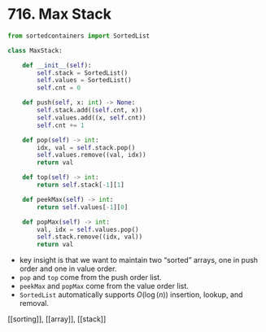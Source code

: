 # 716. Max Stack

```python
from sortedcontainers import SortedList

class MaxStack:

    def __init__(self):
        self.stack = SortedList()
        self.values = SortedList()
        self.cnt = 0

    def push(self, x: int) -> None:
        self.stack.add((self.cnt, x))
        self.values.add((x, self.cnt))
        self.cnt += 1

    def pop(self) -> int:
        idx, val = self.stack.pop()
        self.values.remove((val, idx))
        return val

    def top(self) -> int:
        return self.stack[-1][1]

    def peekMax(self) -> int:
        return self.values[-1][0]

    def popMax(self) -> int:
        val, idx = self.values.pop()
        self.stack.remove((idx, val))
        return val
```

- key insight is that we want to maintain two “sorted” arrays, one in push order and one in value order.
- `pop` and `top` come from the push order list.
- `peekMax` and `popMax` come from the value order list.
- `SortedList` automatically supports $O(\log(n))$ insertion, lookup, and removal.

[[sorting]], [[array]], [[stack]]